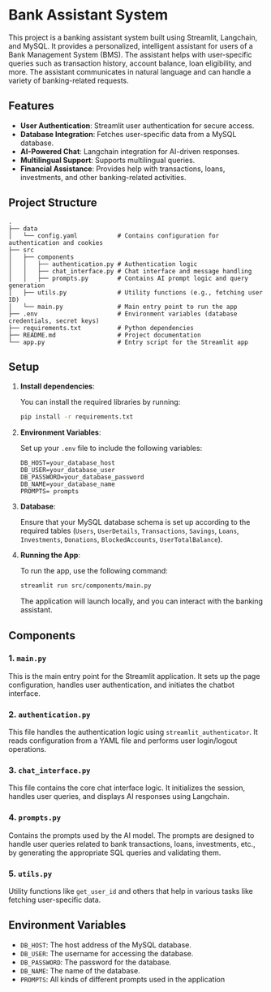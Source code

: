 # Bank Assistant System

This project is a banking assistant system built using Streamlit, Langchain, and MySQL. It provides a personalized, intelligent assistant for users of a Bank Management System (BMS). The assistant helps with user-specific queries such as transaction history, account balance, loan eligibility, and more. The assistant communicates in natural language and can handle a variety of banking-related requests.

## Features

- **User Authentication**: Streamlit user authentication for secure access.
- **Database Integration**: Fetches user-specific data from a MySQL database.
- **AI-Powered Chat**: Langchain integration for AI-driven responses.
- **Multilingual Support**: Supports multilingual queries.
- **Financial Assistance**: Provides help with transactions, loans, investments, and other banking-related activities.

## Project Structure

```plaintext
.
├── data
│   └── config.yaml           # Contains configuration for authentication and cookies
├── src
│   ├── components
│   │   ├── authentication.py # Authentication logic
│   │   ├── chat_interface.py # Chat interface and message handling
│   │   ├── prompts.py        # Contains AI prompt logic and query generation
│   ├── utils.py              # Utility functions (e.g., fetching user ID)
│   └── main.py               # Main entry point to run the app
├── .env                      # Environment variables (database credentials, secret keys)
├── requirements.txt          # Python dependencies
├── README.md                 # Project documentation
└── app.py                    # Entry script for the Streamlit app
```

## Setup

1. **Install dependencies**:

    You can install the required libraries by running:

    ```bash
    pip install -r requirements.txt
    ```

2. **Environment Variables**:

    Set up your `.env` file to include the following variables:

    ```env
    DB_HOST=your_database_host
    DB_USER=your_database_user
    DB_PASSWORD=your_database_password
    DB_NAME=your_database_name
    PROMPTS= prompts
    ```

3. **Database**:

    Ensure that your MySQL database schema is set up according to the required tables (`Users`, `UserDetails`, `Transactions`, `Savings`, `Loans`, `Investments`, `Donations`, `BlockedAccounts`, `UserTotalBalance`).

4. **Running the App**:

    To run the app, use the following command:

    ```bash
    streamlit run src/components/main.py
    ```

    The application will launch locally, and you can interact with the banking assistant.

## Components

### 1. `main.py`

This is the main entry point for the Streamlit application. It sets up the page configuration, handles user authentication, and initiates the chatbot interface.

### 2. `authentication.py`

This file handles the authentication logic using `streamlit_authenticator`. It reads configuration from a YAML file and performs user login/logout operations.

### 3. `chat_interface.py`

This file contains the core chat interface logic. It initializes the session, handles user queries, and displays AI responses using Langchain.

### 4. `prompts.py`

Contains the prompts used by the AI model. The prompts are designed to handle user queries related to bank transactions, loans, investments, etc., by generating the appropriate SQL queries and validating them.

### 5. `utils.py`

Utility functions like `get_user_id` and others that help in various tasks like fetching user-specific data.

## Environment Variables

- `DB_HOST`: The host address of the MySQL database.
- `DB_USER`: The username for accessing the database.
- `DB_PASSWORD`: The password for the database.
- `DB_NAME`: The name of the database.
- `PROMPTS`: All kinds of different prompts used in the application
